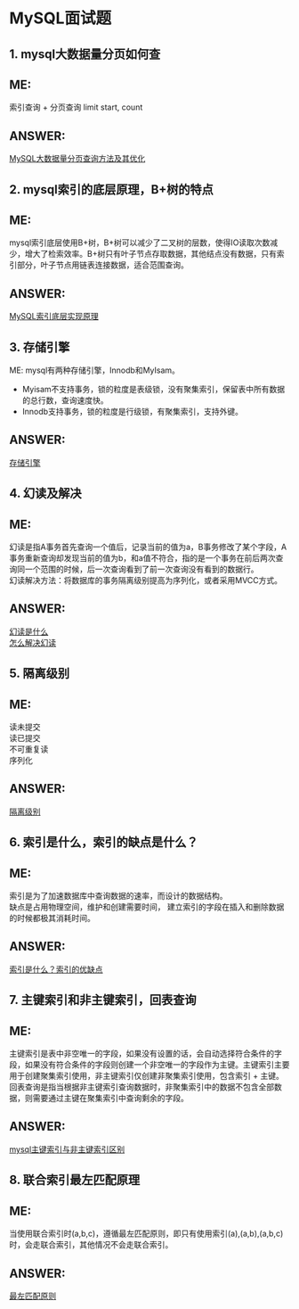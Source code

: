 # MySQL面试题
## 1. mysql大数据量分页如何查  

ME:  
---  
索引查询 + 分页查询 limit start, count

ANSWER:  
---  
[MySQL大数据量分页查询方法及其优化](https://www.cnblogs.com/twoheads/p/10784596.html)  

## 2. mysql索引的底层原理，B+树的特点  

ME:  
---  
mysql索引底层使用B+树，B+树可以减少了二叉树的层数，使得IO读取次数减少，增大了检索效率。B+树只有叶子节点存取数据，其他结点没有数据，只有索引部分，叶子节点用链表连接数据，适合范围查询。  

ANSWER:  
---  
[MySQL索引底层实现原理](https://www.cnblogs.com/boothsun/p/8970952.html)  

## 3. 存储引擎  

ME:
mysql有两种存储引擎，Innodb和MyIsam。  
+ Myisam不支持事务，锁的粒度是表级锁，没有聚集索引，保留表中所有数据的总行数，查询速度快。  
+ Innodb支持事务，锁的粒度是行级锁，有聚集索引，支持外键。    

ANSWER:  
---  
[存储引擎](https://segmentfault.com/a/1190000019400925)  

## 4. 幻读及解决  

ME:  
---  
幻读是指A事务首先查询一个值后，记录当前的值为a，B事务修改了某个字段，A事务重新查询却发现当前的值为b，和a值不符合，指的是一个事务在前后两次查询同一个范围的时候，后一次查询看到了前一次查询没有看到的数据行。  
幻读解决方法：将数据库的事务隔离级别提高为序列化，或者采用MVCC方式。  

ANSWER:  
---  
[幻读是什么](https://www.jianshu.com/p/75bc77d5ec91)  
[怎么解决幻读](https://www.jianshu.com/p/133694f3163d)  

## 5. 隔离级别  

ME:  
---  
读未提交  
读已提交  
不可重复读  
序列化  

ANSWER:  
---  
[隔离级别](https://www.cnblogs.com/jian-gao/p/10795407.html)  

## 6. 索引是什么，索引的缺点是什么？  

ME:  
---  
索引是为了加速数据库中查询数据的速率，而设计的数据结构。  
缺点是占用物理空间，维护和创建需要时间， 建立索引的字段在插入和删除数据的时候都极其消耗时间。  

ANSWER:  
---  
[索引是什么？索引的优缺点](https://blog.csdn.net/Ocean_999/article/details/85112639)  

## 7. 主键索引和非主键索引，回表查询  

ME:  
---  
主键索引是表中非空唯一的字段，如果没有设置的话，会自动选择符合条件的字段，如果没有符合条件的字段则创建一个非空唯一的字段作为主键。主键索引主要用于创建聚集索引使用，非主键索引仅创建非聚集索引使用，包含索引 + 主键。  
回表查询是指当根据非主键索引查询数据时，非聚集索引中的数据不包含全部数据，则需要通过主键在聚集索引中查询剩余的字段。  

ANSWER:  
---  
[mysql主键索引与非主键索引区别](https://blog.csdn.net/maqingbin8888/article/details/84027026)  

## 8. 联合索引最左匹配原理  

ME:  
---  
当使用联合索引时(a,b,c)，遵循最左匹配原则，即只有使用索引(a),(a,b),(a,b,c)时，会走联合索引，其他情况不会走联合索引。  

ANSWER:  
---  
[最左匹配原则](https://blog.csdn.net/qq_27559331/article/details/89632566)  


